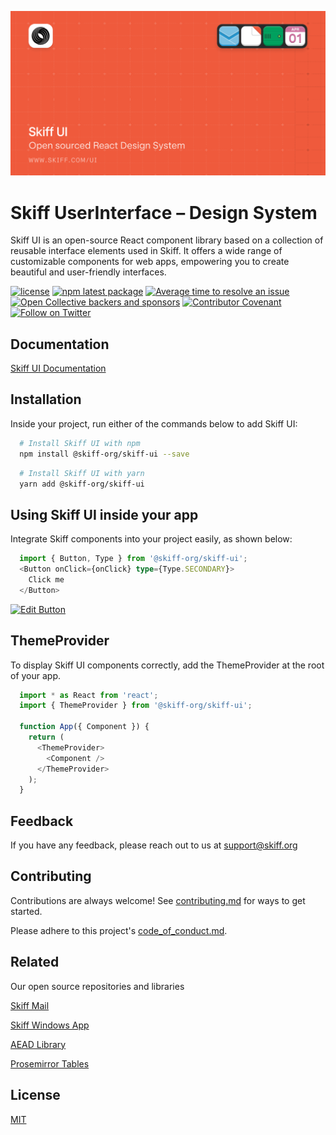 
![Logo](https://raw.githubusercontent.com/skiff-org/skiff-org.github.io/main/assets/updates/skiff-ui-og.png)


# Skiff UserInterface – Design System

Skiff UI is an open-source React component library based on a collection of reusable interface elements used in Skiff. It offers a wide range of customizable components for web apps, empowering you to create beautiful and user-friendly interfaces.

[![license](https://img.shields.io/badge/license-MIT-blue.svg)](https://github.com/skiff-org/skiff-ui/blob/main/LICENSE)
[![npm latest package](https://img.shields.io/npm/v/@skiff-org/skiff-ui/latest.svg)](https://www.npmjs.com/package/@skiff-org/skiff-ui)
[![Average time to resolve an issue](https://isitmaintained.com/badge/resolution/skiff-org/skiff-ui.svg)](https://isitmaintained.com/project/skiff-org/skiff-ui 'Average time to resolve an issue')
[![Open Collective backers and sponsors](https://img.shields.io/opencollective/all/skiff)](https://opencollective.com/skiff)
[![Contributor Covenant](https://img.shields.io/badge/Contributor%20Covenant-2.1-4baaaa.svg)](code_of_conduct.md)
[![Follow on Twitter](https://img.shields.io/twitter/follow/Skiff_hq.svg?label=follow+Skiff)](https://twitter.com/skiffprivacy)

## Documentation

[Skiff UI Documentation](https://skiff.com/ui)


## Installation

Inside your project, run either of the commands below to add Skiff UI:

```bash
  # Install Skiff UI with npm
  npm install @skiff-org/skiff-ui --save
```

```bash
  # Install Skiff UI with yarn
  yarn add @skiff-org/skiff-ui
```
    
## Using Skiff UI inside your app

Integrate Skiff components into your project easily, as shown below:

```typescript
  import { Button, Type } from '@skiff-org/skiff-ui';
  <Button onClick={onClick} type={Type.SECONDARY}>
    Click me
  </Button>
```

[![Edit Button](https://codesandbox.io/static/img/play-codesandbox.svg)](https://codesandbox.io/s/button-example-rfp4jn)


## ThemeProvider
To display Skiff UI components correctly, add the ThemeProvider at the root of your app.


```typescript
  import * as React from 'react';
  import { ThemeProvider } from '@skiff-org/skiff-ui';

  function App({ Component }) {
    return (
      <ThemeProvider>
        <Component />
      </ThemeProvider>
    );
  }
```


## Feedback

If you have any feedback, please reach out to us at support@skiff.org


## Contributing

Contributions are always welcome! See [contributing.md](/CONTRIBUTING.md) for ways to get started.

Please adhere to this project's [code_of_conduct.md](/CODE_OF_CONDUCT.md).


## Related

Our open source repositories and libraries

[Skiff Mail](https://github.com/skiff-org/skiff-mail)

[Skiff Windows App](https://github.com/skiff-org/skiff-windows-app)

[AEAD Library](https://www.npmjs.com/package/@skiff-org/typed-envelopes)

[Prosemirror Tables](https://github.com/skiff-org/prosemirror-tables)

## License

[MIT](https://choosealicense.com/licenses/mit/)

